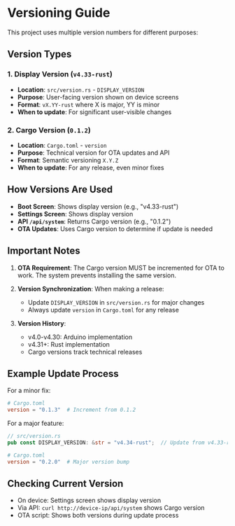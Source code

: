 # Versioning Guide

This project uses multiple version numbers for different purposes:

## Version Types

### 1. Display Version (`v4.33-rust`)
- **Location**: `src/version.rs` - `DISPLAY_VERSION`
- **Purpose**: User-facing version shown on device screens
- **Format**: `vX.YY-rust` where X is major, YY is minor
- **When to update**: For significant user-visible changes

### 2. Cargo Version (`0.1.2`)
- **Location**: `Cargo.toml` - `version`
- **Purpose**: Technical version for OTA updates and API
- **Format**: Semantic versioning `X.Y.Z`
- **When to update**: For any release, even minor fixes

## How Versions Are Used

- **Boot Screen**: Shows display version (e.g., "v4.33-rust")
- **Settings Screen**: Shows display version
- **API `/api/system`**: Returns Cargo version (e.g., "0.1.2")
- **OTA Updates**: Uses Cargo version to determine if update is needed

## Important Notes

1. **OTA Requirement**: The Cargo version MUST be incremented for OTA to work. The system prevents installing the same version.

2. **Version Synchronization**: When making a release:
   - Update `DISPLAY_VERSION` in `src/version.rs` for major changes
   - Always update `version` in `Cargo.toml` for any release

3. **Version History**:
   - v4.0-v4.30: Arduino implementation
   - v4.31+: Rust implementation
   - Cargo versions track technical releases

## Example Update Process

For a minor fix:
```toml
# Cargo.toml
version = "0.1.3"  # Increment from 0.1.2
```

For a major feature:
```rust
// src/version.rs
pub const DISPLAY_VERSION: &str = "v4.34-rust";  // Update from v4.33-rust
```
```toml
# Cargo.toml
version = "0.2.0"  # Major version bump
```

## Checking Current Version

- On device: Settings screen shows display version
- Via API: `curl http://device-ip/api/system` shows Cargo version
- OTA script: Shows both versions during update process